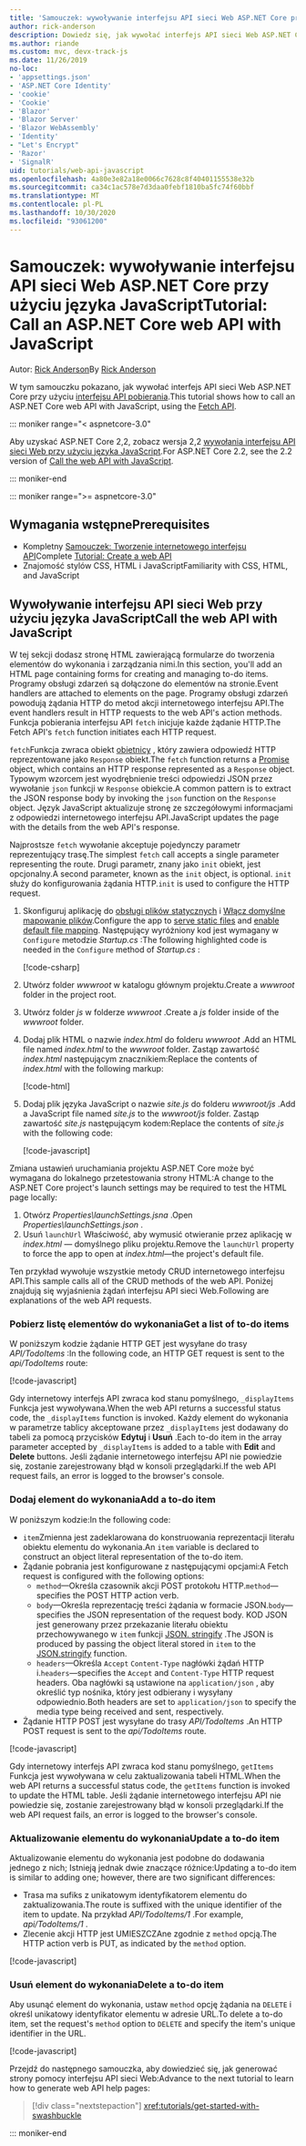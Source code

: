 ```yaml
---
title: 'Samouczek: wywoływanie interfejsu API sieci Web ASP.NET Core przy użyciu języka JavaScript'
author: rick-anderson
description: Dowiedz się, jak wywołać interfejs API sieci Web ASP.NET Core przy użyciu języka JavaScript.
ms.author: riande
ms.custom: mvc, devx-track-js
ms.date: 11/26/2019
no-loc:
- 'appsettings.json'
- 'ASP.NET Core Identity'
- 'cookie'
- 'Cookie'
- 'Blazor'
- 'Blazor Server'
- 'Blazor WebAssembly'
- 'Identity'
- "Let's Encrypt"
- 'Razor'
- 'SignalR'
uid: tutorials/web-api-javascript
ms.openlocfilehash: 4a80e3e82a18e0066c7628c8f40401155538e32b
ms.sourcegitcommit: ca34c1ac578e7d3daa0febf1810ba5fc74f60bbf
ms.translationtype: MT
ms.contentlocale: pl-PL
ms.lasthandoff: 10/30/2020
ms.locfileid: "93061200"
---
```

# <a name="tutorial-call-an-aspnet-core-web-api-with-javascript"></a><span data-ttu-id="5077a-103">Samouczek: wywoływanie interfejsu API sieci Web ASP.NET Core przy użyciu języka JavaScript</span><span class="sxs-lookup"><span data-stu-id="5077a-103">Tutorial: Call an ASP.NET Core web API with JavaScript</span></span>

<span data-ttu-id="5077a-104">Autor: [Rick Anderson](https://twitter.com/RickAndMSFT)</span><span class="sxs-lookup"><span data-stu-id="5077a-104">By [Rick Anderson](https://twitter.com/RickAndMSFT)</span></span>

<span data-ttu-id="5077a-105">W tym samouczku pokazano, jak wywołać interfejs API sieci Web ASP.NET Core przy użyciu [interfejsu API pobierania](https://developer.mozilla.org/docs/Web/API/Fetch_API).</span><span class="sxs-lookup"><span data-stu-id="5077a-105">This tutorial shows how to call an ASP.NET Core web API with JavaScript, using the [Fetch API](https://developer.mozilla.org/docs/Web/API/Fetch_API).</span></span>

::: moniker range="< aspnetcore-3.0"

<span data-ttu-id="5077a-106">Aby uzyskać ASP.NET Core 2,2, zobacz wersja 2,2 [wywołania interfejsu API sieci Web przy użyciu języka JavaScript](xref:tutorials/first-web-api#call-the-web-api-with-javascript).</span><span class="sxs-lookup"><span data-stu-id="5077a-106">For ASP.NET Core 2.2, see the 2.2 version of [Call the web API with JavaScript](xref:tutorials/first-web-api#call-the-web-api-with-javascript).</span></span>

::: moniker-end

::: moniker range=">= aspnetcore-3.0"

## <a name="prerequisites"></a><span data-ttu-id="5077a-107">Wymagania wstępne</span><span class="sxs-lookup"><span data-stu-id="5077a-107">Prerequisites</span></span>

* <span data-ttu-id="5077a-108">Kompletny [Samouczek: Tworzenie internetowego interfejsu API](xref:tutorials/first-web-api)</span><span class="sxs-lookup"><span data-stu-id="5077a-108">Complete [Tutorial: Create a web API](xref:tutorials/first-web-api)</span></span>
* <span data-ttu-id="5077a-109">Znajomość stylów CSS, HTML i JavaScript</span><span class="sxs-lookup"><span data-stu-id="5077a-109">Familiarity with CSS, HTML, and JavaScript</span></span>

## <a name="call-the-web-api-with-javascript"></a><span data-ttu-id="5077a-110">Wywoływanie interfejsu API sieci Web przy użyciu języka JavaScript</span><span class="sxs-lookup"><span data-stu-id="5077a-110">Call the web API with JavaScript</span></span>

<span data-ttu-id="5077a-111">W tej sekcji dodasz stronę HTML zawierającą formularze do tworzenia elementów do wykonania i zarządzania nimi.</span><span class="sxs-lookup"><span data-stu-id="5077a-111">In this section, you'll add an HTML page containing forms for creating and managing to-do items.</span></span> <span data-ttu-id="5077a-112">Programy obsługi zdarzeń są dołączone do elementów na stronie.</span><span class="sxs-lookup"><span data-stu-id="5077a-112">Event handlers are attached to elements on the page.</span></span> <span data-ttu-id="5077a-113">Programy obsługi zdarzeń powodują żądania HTTP do metod akcji internetowego interfejsu API.</span><span class="sxs-lookup"><span data-stu-id="5077a-113">The event handlers result in HTTP requests to the web API's action methods.</span></span> <span data-ttu-id="5077a-114">Funkcja pobierania interfejsu API `fetch` inicjuje każde żądanie HTTP.</span><span class="sxs-lookup"><span data-stu-id="5077a-114">The Fetch API's `fetch` function initiates each HTTP request.</span></span>

<span data-ttu-id="5077a-115">`fetch`Funkcja zwraca obiekt [obietnicy](https://developer.mozilla.org/docs/Web/JavaScript/Reference/Global_Objects/Promise) , który zawiera odpowiedź HTTP reprezentowane jako `Response` obiekt.</span><span class="sxs-lookup"><span data-stu-id="5077a-115">The `fetch` function returns a [Promise](https://developer.mozilla.org/docs/Web/JavaScript/Reference/Global_Objects/Promise) object, which contains an HTTP response represented as a `Response` object.</span></span> <span data-ttu-id="5077a-116">Typowym wzorcem jest wyodrębnienie treści odpowiedzi JSON przez wywołanie `json` funkcji w `Response` obiekcie.</span><span class="sxs-lookup"><span data-stu-id="5077a-116">A common pattern is to extract the JSON response body by invoking the `json` function on the `Response` object.</span></span> <span data-ttu-id="5077a-117">Język JavaScript aktualizuje stronę ze szczegółowymi informacjami z odpowiedzi internetowego interfejsu API.</span><span class="sxs-lookup"><span data-stu-id="5077a-117">JavaScript updates the page with the details from the web API's response.</span></span>

<span data-ttu-id="5077a-118">Najprostsze `fetch` wywołanie akceptuje pojedynczy parametr reprezentujący trasę.</span><span class="sxs-lookup"><span data-stu-id="5077a-118">The simplest `fetch` call accepts a single parameter representing the route.</span></span> <span data-ttu-id="5077a-119">Drugi parametr, znany jako `init` obiekt, jest opcjonalny.</span><span class="sxs-lookup"><span data-stu-id="5077a-119">A second parameter, known as the `init` object, is optional.</span></span> <span data-ttu-id="5077a-120">`init` służy do konfigurowania żądania HTTP.</span><span class="sxs-lookup"><span data-stu-id="5077a-120">`init` is used to configure the HTTP request.</span></span>

1. <span data-ttu-id="5077a-121">Skonfiguruj aplikację do [obsługi plików statycznych](/dotnet/api/microsoft.aspnetcore.builder.staticfileextensions.usestaticfiles#Microsoft_AspNetCore_Builder_StaticFileExtensions_UseStaticFiles_Microsoft_AspNetCore_Builder_IApplicationBuilder_) i [Włącz domyślne mapowanie plików](/dotnet/api/microsoft.aspnetcore.builder.defaultfilesextensions.usedefaultfiles#Microsoft_AspNetCore_Builder_DefaultFilesExtensions_UseDefaultFiles_Microsoft_AspNetCore_Builder_IApplicationBuilder_).</span><span class="sxs-lookup"><span data-stu-id="5077a-121">Configure the app to [serve static files](/dotnet/api/microsoft.aspnetcore.builder.staticfileextensions.usestaticfiles#Microsoft_AspNetCore_Builder_StaticFileExtensions_UseStaticFiles_Microsoft_AspNetCore_Builder_IApplicationBuilder_) and [enable default file mapping](/dotnet/api/microsoft.aspnetcore.builder.defaultfilesextensions.usedefaultfiles#Microsoft_AspNetCore_Builder_DefaultFilesExtensions_UseDefaultFiles_Microsoft_AspNetCore_Builder_IApplicationBuilder_).</span></span> <span data-ttu-id="5077a-122">Następujący wyróżniony kod jest wymagany w `Configure` metodzie *Startup.cs* :</span><span class="sxs-lookup"><span data-stu-id="5077a-122">The following highlighted code is needed in the `Configure` method of *Startup.cs* :</span></span>

    [!code-csharp[](first-web-api/samples/3.0/TodoApi/StartupJavaScript.cs?highlight=8-9&name=snippet_configure)]

1. <span data-ttu-id="5077a-123">Utwórz folder *wwwroot* w katalogu głównym projektu.</span><span class="sxs-lookup"><span data-stu-id="5077a-123">Create a *wwwroot* folder in the project root.</span></span>

1. <span data-ttu-id="5077a-124">Utwórz folder *js* w folderze *wwwroot* .</span><span class="sxs-lookup"><span data-stu-id="5077a-124">Create a *js* folder inside of the *wwwroot* folder.</span></span>

1. <span data-ttu-id="5077a-125">Dodaj plik HTML o nazwie *index.html* do folderu *wwwroot* .</span><span class="sxs-lookup"><span data-stu-id="5077a-125">Add an HTML file named *index.html* to the *wwwroot* folder.</span></span> <span data-ttu-id="5077a-126">Zastąp zawartość *index.html* następującym znacznikiem:</span><span class="sxs-lookup"><span data-stu-id="5077a-126">Replace the contents of *index.html* with the following markup:</span></span>

    [!code-html[](first-web-api/samples/3.0/TodoApi/wwwroot/index.html)]

1. <span data-ttu-id="5077a-127">Dodaj plik języka JavaScript o nazwie *site.js* do folderu *wwwroot/js* .</span><span class="sxs-lookup"><span data-stu-id="5077a-127">Add a JavaScript file named *site.js* to the *wwwroot/js* folder.</span></span> <span data-ttu-id="5077a-128">Zastąp zawartość *site.js* następującym kodem:</span><span class="sxs-lookup"><span data-stu-id="5077a-128">Replace the contents of *site.js* with the following code:</span></span>

    [!code-javascript[](first-web-api/samples/3.0/TodoApi/wwwroot/js/site.js?name=snippet_SiteJs)]

<span data-ttu-id="5077a-129">Zmiana ustawień uruchamiania projektu ASP.NET Core może być wymagana do lokalnego przetestowania strony HTML:</span><span class="sxs-lookup"><span data-stu-id="5077a-129">A change to the ASP.NET Core project's launch settings may be required to test the HTML page locally:</span></span>

1. <span data-ttu-id="5077a-130">Otwórz *Properties\launchSettings.jsna* .</span><span class="sxs-lookup"><span data-stu-id="5077a-130">Open *Properties\launchSettings.json* .</span></span>
1. <span data-ttu-id="5077a-131">Usuń `launchUrl` Właściwość, aby wymusić otwieranie przez aplikację w *index.html* &mdash; domyślnego pliku projektu.</span><span class="sxs-lookup"><span data-stu-id="5077a-131">Remove the `launchUrl` property to force the app to open at *index.html*&mdash;the project's default file.</span></span>

<span data-ttu-id="5077a-132">Ten przykład wywołuje wszystkie metody CRUD internetowego interfejsu API.</span><span class="sxs-lookup"><span data-stu-id="5077a-132">This sample calls all of the CRUD methods of the web API.</span></span> <span data-ttu-id="5077a-133">Poniżej znajdują się wyjaśnienia żądań interfejsu API sieci Web.</span><span class="sxs-lookup"><span data-stu-id="5077a-133">Following are explanations of the web API requests.</span></span>

### <a name="get-a-list-of-to-do-items"></a><span data-ttu-id="5077a-134">Pobierz listę elementów do wykonania</span><span class="sxs-lookup"><span data-stu-id="5077a-134">Get a list of to-do items</span></span>

<span data-ttu-id="5077a-135">W poniższym kodzie żądanie HTTP GET jest wysyłane do trasy *API/TodoItems* :</span><span class="sxs-lookup"><span data-stu-id="5077a-135">In the following code, an HTTP GET request is sent to the *api/TodoItems* route:</span></span>

[!code-javascript[](first-web-api/samples/3.0/TodoApi/wwwroot/js/site.js?name=snippet_GetItems)]

<span data-ttu-id="5077a-136">Gdy internetowy interfejs API zwraca kod stanu pomyślnego, `_displayItems` Funkcja jest wywoływana.</span><span class="sxs-lookup"><span data-stu-id="5077a-136">When the web API returns a successful status code, the `_displayItems` function is invoked.</span></span> <span data-ttu-id="5077a-137">Każdy element do wykonania w parametrze tablicy akceptowane przez `_displayItems` jest dodawany do tabeli za pomocą przycisków **Edytuj** i **Usuń** .</span><span class="sxs-lookup"><span data-stu-id="5077a-137">Each to-do item in the array parameter accepted by `_displayItems` is added to a table with **Edit** and **Delete** buttons.</span></span> <span data-ttu-id="5077a-138">Jeśli żądanie internetowego interfejsu API nie powiedzie się, zostanie zarejestrowany błąd w konsoli przeglądarki.</span><span class="sxs-lookup"><span data-stu-id="5077a-138">If the web API request fails, an error is logged to the browser's console.</span></span>

### <a name="add-a-to-do-item"></a><span data-ttu-id="5077a-139">Dodaj element do wykonania</span><span class="sxs-lookup"><span data-stu-id="5077a-139">Add a to-do item</span></span>

<span data-ttu-id="5077a-140">W poniższym kodzie:</span><span class="sxs-lookup"><span data-stu-id="5077a-140">In the following code:</span></span>

* <span data-ttu-id="5077a-141">`item`Zmienna jest zadeklarowana do konstruowania reprezentacji literału obiektu elementu do wykonania.</span><span class="sxs-lookup"><span data-stu-id="5077a-141">An `item` variable is declared to construct an object literal representation of the to-do item.</span></span>
* <span data-ttu-id="5077a-142">Żądanie pobrania jest konfigurowane z następującymi opcjami:</span><span class="sxs-lookup"><span data-stu-id="5077a-142">A Fetch request is configured with the following options:</span></span>
  * <span data-ttu-id="5077a-143">`method`&mdash;Określa czasownik akcji POST protokołu HTTP.</span><span class="sxs-lookup"><span data-stu-id="5077a-143">`method`&mdash;specifies the POST HTTP action verb.</span></span>
  * <span data-ttu-id="5077a-144">`body`&mdash;Określa reprezentację treści żądania w formacie JSON.</span><span class="sxs-lookup"><span data-stu-id="5077a-144">`body`&mdash;specifies the JSON representation of the request body.</span></span> <span data-ttu-id="5077a-145">KOD JSON jest generowany przez przekazanie literału obiektu przechowywanego w `item` funkcji [JSON. stringify](https://developer.mozilla.org/docs/Web/JavaScript/Reference/Global_Objects/JSON/stringify) .</span><span class="sxs-lookup"><span data-stu-id="5077a-145">The JSON is produced by passing the object literal stored in `item` to the [JSON.stringify](https://developer.mozilla.org/docs/Web/JavaScript/Reference/Global_Objects/JSON/stringify) function.</span></span>
  * <span data-ttu-id="5077a-146">`headers`&mdash;Określa `Accept` `Content-Type` nagłówki żądań HTTP i.</span><span class="sxs-lookup"><span data-stu-id="5077a-146">`headers`&mdash;specifies the `Accept` and `Content-Type` HTTP request headers.</span></span> <span data-ttu-id="5077a-147">Oba nagłówki są ustawione na `application/json` , aby określić typ nośnika, który jest odbierany i wysyłany odpowiednio.</span><span class="sxs-lookup"><span data-stu-id="5077a-147">Both headers are set to `application/json` to specify the media type being received and sent, respectively.</span></span>
* <span data-ttu-id="5077a-148">Żądanie HTTP POST jest wysyłane do trasy *API/TodoItems* .</span><span class="sxs-lookup"><span data-stu-id="5077a-148">An HTTP POST request is sent to the *api/TodoItems* route.</span></span>

[!code-javascript[](first-web-api/samples/3.0/TodoApi/wwwroot/js/site.js?name=snippet_AddItem)]

<span data-ttu-id="5077a-149">Gdy internetowy interfejs API zwraca kod stanu pomyślnego, `getItems` Funkcja jest wywoływana w celu zaktualizowania tabeli HTML.</span><span class="sxs-lookup"><span data-stu-id="5077a-149">When the web API returns a successful status code, the `getItems` function is invoked to update the HTML table.</span></span> <span data-ttu-id="5077a-150">Jeśli żądanie internetowego interfejsu API nie powiedzie się, zostanie zarejestrowany błąd w konsoli przeglądarki.</span><span class="sxs-lookup"><span data-stu-id="5077a-150">If the web API request fails, an error is logged to the browser's console.</span></span>

### <a name="update-a-to-do-item"></a><span data-ttu-id="5077a-151">Aktualizowanie elementu do wykonania</span><span class="sxs-lookup"><span data-stu-id="5077a-151">Update a to-do item</span></span>

<span data-ttu-id="5077a-152">Aktualizowanie elementu do wykonania jest podobne do dodawania jednego z nich; Istnieją jednak dwie znaczące różnice:</span><span class="sxs-lookup"><span data-stu-id="5077a-152">Updating a to-do item is similar to adding one; however, there are two significant differences:</span></span>

* <span data-ttu-id="5077a-153">Trasa ma sufiks z unikatowym identyfikatorem elementu do zaktualizowania.</span><span class="sxs-lookup"><span data-stu-id="5077a-153">The route is suffixed with the unique identifier of the item to update.</span></span> <span data-ttu-id="5077a-154">Na przykład *API/TodoItems/1* .</span><span class="sxs-lookup"><span data-stu-id="5077a-154">For example, *api/TodoItems/1* .</span></span>
* <span data-ttu-id="5077a-155">Zlecenie akcji HTTP jest UMIESZCZAne zgodnie z `method` opcją.</span><span class="sxs-lookup"><span data-stu-id="5077a-155">The HTTP action verb is PUT, as indicated by the `method` option.</span></span>

[!code-javascript[](first-web-api/samples/3.0/TodoApi/wwwroot/js/site.js?name=snippet_UpdateItem)]

### <a name="delete-a-to-do-item"></a><span data-ttu-id="5077a-156">Usuń element do wykonania</span><span class="sxs-lookup"><span data-stu-id="5077a-156">Delete a to-do item</span></span>

<span data-ttu-id="5077a-157">Aby usunąć element do wykonania, ustaw `method` opcję żądania na `DELETE` i określ unikatowy identyfikator elementu w adresie URL.</span><span class="sxs-lookup"><span data-stu-id="5077a-157">To delete a to-do item, set the request's `method` option to `DELETE` and specify the item's unique identifier in the URL.</span></span>

[!code-javascript[](first-web-api/samples/3.0/TodoApi/wwwroot/js/site.js?name=snippet_DeleteItem)]

<span data-ttu-id="5077a-158">Przejdź do następnego samouczka, aby dowiedzieć się, jak generować strony pomocy interfejsu API sieci Web:</span><span class="sxs-lookup"><span data-stu-id="5077a-158">Advance to the next tutorial to learn how to generate web API help pages:</span></span>

> [!div class="nextstepaction"]
> <xref:tutorials/get-started-with-swashbuckle>

::: moniker-end
